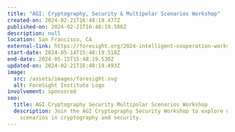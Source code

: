 ```yaml
---
title: "AGI: Cryptography, Security & Multipolar Scenarios Workshop"
created-on: 2024-02-21T16:48:19.477Z
published-on: 2024-02-21T16:48:19.506Z
description: null
location: San Francisco, CA
external-link: https://foresight.org/2024-intelligent-cooperation-workshop/
start-date: 2024-05-14T15:48:19.518Z
end-date: 2024-05-15T15:48:19.530Z
updated-on: 2024-02-21T16:48:19.493Z
image:
  src: /assets/images/foresight.svg
  alt: ForeSight Institute Logo
involvement: sponsored
seo:
  title: AGI Cryptography Security Multipolar Scenarios Workshop
  description: Join the AGI Cryptography Security Workshop to explore multipolar
    scenarios in cryptography and security.
---
```

